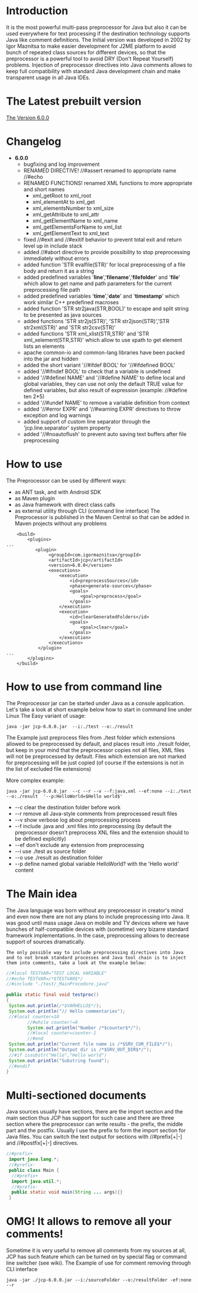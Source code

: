 Introduction
=============
It is the most powerful multi-pass preprocessor for Java but also it can be used everywhere for text processing if the destination technology supports Java like comment definitions. The Initial version was developed in 2002 by Igor Maznitsa to make easier development for J2ME platform to avoid bunch of repeated class sources for different devices, so that the preprocessor is a powerful tool to avoid DRY (Don't Repeat Yourself) problems. Injection of preprocessor directives into Java comments allows to keep full compatibility with standard Java development chain and make transparent usage in all Java IDEs. 

The Latest prebuilt version
============================
[The Version 6.0.0](http://search.maven.org/#artifactdetails|com.igormaznitsa|jcp|6.0.0|maven-plugin)

Changelog
==========
- **6.0.0**
  - bugfixing and log improvement
  - RENAMED DIRECTIVE! //#assert renamed to appropriate name //#echo
  - RENAMED FUNCTIONS! renamed XML functions to more appropriate and short names
    - xml_getRoot to xml_root
    - xml_elementAt to xml_get
    - xml_elementsNumber to xml_size
    - xml_getAttribute to xml_attr
    - xml_getElementName to xml_name
    - xml_getElementsForName to xml_list
    - xml_getElementText to xml_text 
  - fixed //#exit and //#exitif behavior to prevent total exit and return level up in include stack
  - added //#abort directive to provide possibility to stop preprocessing immediately without errors
  - added function 'STR evalfile(STR)' for local preprocessing of a file body and return it as a string
  - added predefined variables '__line__','__filename__','__filefolder__' and '__file__' which allow to get name and path parameters for the current preprocessing file path
  - added predefined variables '__time__','__date__' and '__timestamp__' which work similar C++ predefined macroses
  - added function 'STR str2java(STR,BOOL)' to escape and split string to be presented as java sources
  - added functions 'STR str2js(STR)', 'STR str2json(STR)','STR str2xml(STR)' and 'STR str2csv(STR)'
  - added functions 'STR xml_xlist(STR,STR)' and 'STR xml_xelement(STR,STR)' which allow to use xpath to get element lists an elements
  - apache common-io and common-lang libraries have been packed into the jar and hidden
  - added the short variant '//#ifdef BOOL' for '//#ifdefined BOOL'
  - added '//#ifndef BOOL' to check that a variable is undefined
  - added '//#definel NAME' and '//#define NAME' to define local and global variables, they can use not only the default TRUE value for defined variables, but also result of expression (example: //#define ten 2*5)
  - added '//#undef NAME' to remove a variable definition from context
  - added '//#error EXPR' and '//#warning EXPR' directives to throw exception and log warnings
  - added support of custom line separator through the 'jcp.line.separator' system property
  - added '//#noautoflush' to prevent auto saving text buffers after file preprocessing 
  
How to use
===========
The Preprocessor can be used by different ways:
  - as ANT task, and with Android SDK
  - as Maven plugin
  - as Java framework with direct class calls
  - as external utility through CLI (command line interface) 
The Preprocessor is published in the Maven Central so that can be added in Maven projects without any problems
```
    <build>
        <plugins>
...
           <plugin>
                <groupId>com.igormaznitsa</groupId>
                <artifactId>jcp</artifactId>
                <version>6.0.0</version>
                <executions>
                    <execution>
                        <id>preprocessSources</id>
                        <phase>generate-sources</phase>
                        <goals>
                            <goal>preprocess</goal>
                        </goals>
                    </execution>
                    <execution>
                        <id>clearGeneratedFolders</id>
                        <goals>
                            <goal>clear</goal>
                        </goals>
                    </execution>
                </executions>
            </plugin>
...
        </plugins>
    </build>    
```

How to use from command line
=============================
The Preprocessor jar can be started under Java as a console application. Let's take a look at short example below how to start in command line under Linux The Easy variant of usage:
```
java -jar jcp-6.0.0.jar  --i:./test --o:./result
```
The Example just preprocess files from ./test folder which extensions allowed to be preprocessed by default, and places result into ./result folder, but keep in your mind that the preprocessor copies not all files, XML files will not be preprocessed by default. Files which extension are not marked for preprocessing will be just copied (of course if the extensions is not in the list of excluded file extensions) 

More complex example:
```
java -jar jcp-6.0.0.jar  --c --r --v --f:java,xml --ef:none --i:./test --o:./result  '--p:HelloWorld=$Hello world$'
```
- --c clear the destination folder before work
- --r remove all Java-style comments from preprocessed result files
- --v show verbose log about preprocessing process
- --f include .java and .xml files into preprocessing (by default the preprocessor doesn't preprocess XNL files and the extension should to be defined explicitly)
- --ef don't exclude any extension from preprocessing
- --i use ./test as source folder
- --o use ./result as destination folder
- --p define named global variable HelloWorld? with the 'Hello world' content 

The Main idea
==============
The Java language was born without any preprocessor in creator's mind and even now there are not any plans to include preprocessing into Java. It was good until mass usage Java on mobile and TV devices where we have bunches of half-compatible devices with (sometime) very bizarre standard framework implementations. In the case, preprocessing allows to decrease support of sources dramatically.

    The only possible way to include preprocessing directives into Java and to not break standard processes and Java tool chain is to inject them into comments, take a look at the example below:
```Java
//#local TESTVAR="TEST LOCAL VARIABLE"
//#echo TESTVAR=/*$TESTVAR$*/
//#include "./test/_MainProcedure.java"

public static final void testproc()
{
 System.out.println(/*$VARHELLO$*/);
 System.out.println("// Hello commentaries");
 //#local counter=10
        //#while counter!=0
        System.out.println("Number /*$counter$*/");
        //#local counter=counter-1
        //#end
 System.out.println("Current file name is /*$SRV_CUR_FILE$*/");
 System.out.println("Output dir is /*$SRV_OUT_DIR$*/");
 //#if issubstr("Hello","Hello world")
 System.out.println("Substring found");
 //#endif
}
```

Multi-sectioned documents
==========================
Java sources usually have sections, there are the import section and the main section thus JCP has support for such case and there are three section where the preprocessor can write results - the prefix, the middle part and the postfix. Usually I use the prefix to form the import section for Java files. You can switch the text output for sections with //#prefix[+|-] and //#postfix[+|-] directives. 
```Java
//#prefix+
 import java.lang.*;
 //#prefix-
 public class Main {
  //#prefix+
  import java.util.*;
  //#prefix-
  public static void main(String ... args){}
 }
```
OMG! It allows to remove all your comments!
============================================
Sometime it is very useful to remove all comments from my sources at all, JCP has such feature which can be turned on by special flag or command line switcher (see wiki). The Example of use for comment removing through CLI interface 
```
java -jar ./jcp-6.0.0.jar --i:/sourceFolder --o:/resultFolder -ef:none --r
```
